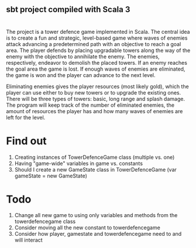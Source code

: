 ## sbt project compiled with Scala 3

#
The project is a tower defence game implemented in Scala. The central idea is to create a fun and strategic, level-based game where waves of enemies attack advancing a predetermined path with an objective to reach a goal area. The player defends by placing upgradable towers along the way of the enemy with the objective to annihilate the enemy. The enemies, respectively, endeavor to demolish the placed towers. 
If an enemy reaches the goal area the game is lost. If enough waves of enemies are eliminated, the game is won and the player can advance to the next level.

Eliminating enemies gives the player resources (most likely gold), which the player can use either to buy new towers or to upgrade the existing ones. There will be three types of towers: basic, long range and splash damage. The program will keep track of the number of eliminated enemies, the amount of resources the player has and how many waves of enemies are left for the level.

# Find out
1) Creating instances of TowerDefenceGame class (multiple vs. one)
2) Having "game-wide" variables in game vs. constants
3) Should I create a new GameState class in TowerDefenceGame (var gameState = new GameState)

# Todo
1) Change all new game to using only variables and methods from the towerdefencegame class
2) Consider moving all the new constant to towerdefencegame
3) Consider how player, gamestate and towerdefencegame need to and will interact